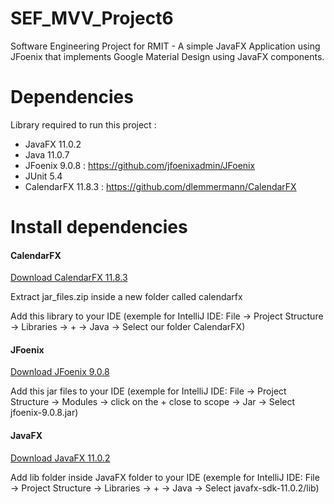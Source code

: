 # SEF_MVV_Project6

Software Engineering Project for RMIT - A simple JavaFX Application using JFoenix that implements Google Material Design using JavaFX components.

# Dependencies

Library required to run this project : 
- JavaFX 11.0.2
- Java 11.0.7
- JFoenix 9.0.8 : https://github.com/jfoenixadmin/JFoenix
- JUnit 5.4
- CalendarFX 11.8.3 : https://github.com/dlemmermann/CalendarFX

# Install dependencies

#### CalendarFX 

[Download CalendarFX 11.8.3](https://jar-download.com/artifacts/com.calendarfx)

Extract jar_files.zip inside a new folder called calendarfx

Add this library to your IDE (exemple for IntelliJ IDE: File -> Project Structure -> Libraries -> + -> Java -> Select our folder CalendarFX)

#### JFoenix

[Download JFoenix 9.0.8](https://search.maven.org/remotecontent?filepath=com/jfoenix/jfoenix/9.0.8/jfoenix-9.0.8.jar)

 Add this jar files to your IDE (exemple for IntelliJ IDE: File -> Project Structure -> Modules -> click on the + close to scope -> Jar -> Select jfoenix-9.0.8.jar)
 
#### JavaFX
 
 [Download JavaFX 11.0.2](https://gluonhq.com/products/javafx/)
 
  Add lib folder inside JavaFX folder to your IDE (exemple for IntelliJ IDE: File -> Project Structure -> Libraries -> + -> Java -> Select javafx-sdk-11.0.2/lib)
